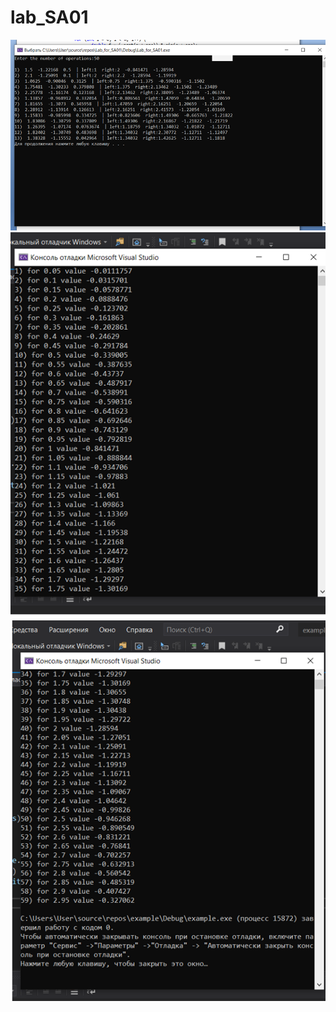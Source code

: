 # lab_SA01

![alt text](https://github.com/PolkaBBB/Lab_SA01/blob/master/img1.PNG)
![alt text](https://github.com/PolkaBBB/Lab_SA01/blob/master/img2.PNG)
![alt text](https://github.com/PolkaBBB/Lab_SA01/blob/master/img3.PNG)
